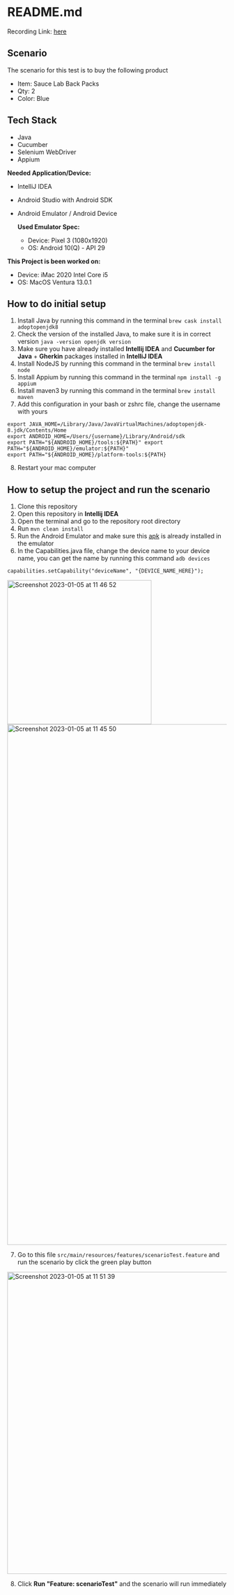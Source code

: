 # README.md

Recording Link: [here](https://drive.google.com/file/d/1mvc2hlZd87A17xnen0bzlvqAE4nNGmP7/view?usp=sharing)

## Scenario
The scenario for this test is to buy the following product
- Item: Sauce Lab Back Packs
- Qty: 2
- Color: Blue

## Tech Stack
- Java
- Cucumber
- Selenium WebDriver
- Appium

**Needed Application/Device:**
- IntelliJ IDEA
- Android Studio with Android SDK
- Android Emulator / Android Device

    **Used Emulator Spec:**
    - Device: Pixel 3 (1080x1920)
    - OS: Android 10(Q) - API 29

**This Project is been worked on:**
- Device: iMac 2020 Intel Core i5
- OS: MacOS Ventura 13.0.1

## How to do initial setup
1. Install Java by running this command in the terminal `brew cask install adoptopenjdk8`
2. Check the version of the installed Java, to make sure it is in correct version `java -version openjdk version`
3. Make sure you have already installed **Intellij IDEA** and **Cucumber for Java** + **Gherkin** packages installed in **IntelliJ IDEA**
4. Install NodeJS by running this command in the terminal `brew install node`
5. Install Appium by running this command in the terminal `npm install -g appium`
6. Install maven3 by running this command in the terminal `brew install maven`
7. Add this configuration in your bash or zshrc file, change the username with yours
```
export JAVA_HOME=/Library/Java/JavaVirtualMachines/adoptopenjdk-8.jdk/Contents/Home 
export ANDROID_HOME=/Users/{username}/Library/Android/sdk 
export PATH="${ANDROID_HOME}/tools:${PATH}" export PATH="${ANDROID_HOME}/emulator:${PATH}"
export PATH="${ANDROID_HOME}/platform-tools:${PATH}
```

8. Restart your mac computer

## How to setup the project and run the scenario
1. Clone this repository
2. Open this repository in **Intellij IDEA**
3. Open the terminal and go to the repository root directory
4. Run `mvn clean install`
5. Run the Android Emulator and make sure this [apk](https://github.com/saucelabs/my-demo-app-android/releases/download/1.0.13/mda-1.0.13-15.apk) is already installed in the emulator
6. In the Capabilities.java file, change the device name to your device name, you can get the name by running this command `adb devices`
```
capabilities.setCapability("deviceName", "{DEVICE_NAME_HERE}");
```
<img width="331" alt="Screenshot 2023-01-05 at 11 46 52" src="https://user-images.githubusercontent.com/38350074/210697336-5321cc75-07d1-46f7-8532-dea6d71bef96.png">

<img width="1196" alt="Screenshot 2023-01-05 at 11 45 50" src="https://user-images.githubusercontent.com/38350074/210697502-f6bdb35d-3bc1-4eda-9874-6f7b2ec48225.png">

7. Go to this file `src/main/resources/features/scenarioTest.feature` and run the scenario by click the green play button 

<img width="694" alt="Screenshot 2023-01-05 at 11 51 39" src="https://user-images.githubusercontent.com/38350074/210697903-c684e79a-2ebc-48b5-b2e5-58ee1ea6dd4a.png">

8. Click **Run "Feature: scenarioTest"** and the scenario will run immediately

